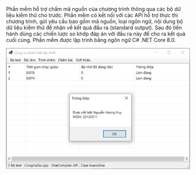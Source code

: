 Phần mềm hỗ trợ chấm mã nguồn của chương trình thông qua các bộ dữ liệu kiểm thử cho trước. Phần mềm có kết nối với các API hỗ trợ thực thi chương trình, gửi yêu cầu bao gồm mã nguồn, loại ngôn ngữ, nội dung bộ dữ liệu kiểm thử để nhận về kết quả đầu ra (standard output). Sau đó tiến hành dùng các chiến lược so khớp đáp án với đầu ra này để cho ra kết quả cuối cùng. Phần mềm được lập trình bằng ngôn ngữ C# .NET Core 8.0.

![Screenshot](https://github.com/huyitus/JudgeWF/blob/main/image.jpg?raw=true)
